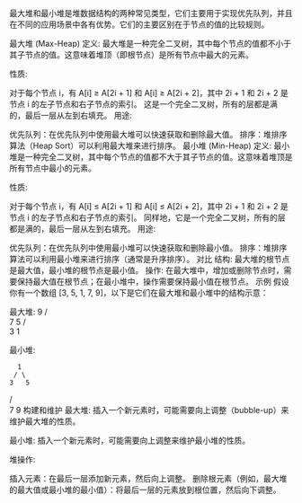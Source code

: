 最大堆和最小堆是堆数据结构的两种常见类型，它们主要用于实现优先队列，并且在不同的应用场景中各有优势。它们的主要区别在于节点的值的比较规则。

最大堆 (Max-Heap)
定义: 最大堆是一种完全二叉树，其中每个节点的值都不小于其子节点的值。这意味着堆顶（即根节点）是所有节点中最大的元素。

性质:

对于每个节点 i，有 A[i] ≥ A[2i + 1] 和 A[i] ≥ A[2i + 2]，其中 2i + 1 和 2i + 2 是节点 i 的左子节点和右子节点的索引。
这是一个完全二叉树，所有的层都是满的，最后一层从左到右填充。
用途:

优先队列：在优先队列中使用最大堆可以快速获取和删除最大值。
排序：堆排序算法（Heap Sort）可以利用最大堆来进行排序。
最小堆 (Min-Heap)
定义: 最小堆是一种完全二叉树，其中每个节点的值都不大于其子节点的值。这意味着堆顶是所有节点中最小的元素。

性质:

对于每个节点 i，有 A[i] ≤ A[2i + 1] 和 A[i] ≤ A[2i + 2]，其中 2i + 1 和 2i + 2 是节点 i 的左子节点和右子节点的索引。
同样地，它是一个完全二叉树，所有的层都是满的，最后一层从左到右填充。
用途:

优先队列：在优先队列中使用最小堆可以快速获取和删除最小值。
排序：堆排序算法可以利用最小堆来进行排序（通常是升序排序）。
对比
结构: 最大堆的根节点是最大值，最小堆的根节点是最小值。
操作: 在最大堆中，增加或删除节点时，需要保持最大值在根节点；在最小堆中，操作需要保持最小值在根节点。
示例
假设你有一个数组 [3, 5, 1, 7, 9]，以下是它们在最大堆和最小堆中的结构示意：

最大堆:
      9
     / \
    7   5
   / \
  3   1


最小堆:


      1
     / \
    3   5
   / \
  7   9
构建和维护
最大堆: 插入一个新元素时，可能需要向上调整（bubble-up）来维护最大堆的性质。

最小堆: 插入一个新元素时，可能需要向上调整来维护最小堆的性质。

堆操作:

插入元素：在最后一层添加新元素，然后向上调整。
删除根元素（例如，最大堆的最大值或最小堆的最小值）：将最后一层的元素放到根位置，然后向下调整。



